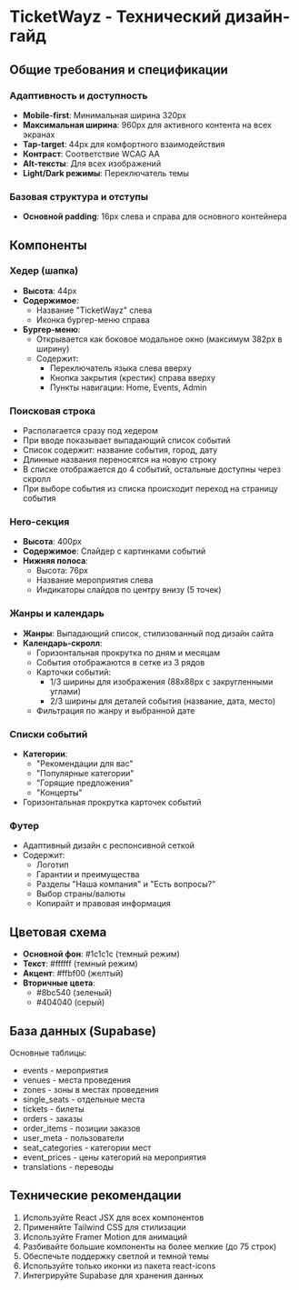 # TicketWayz - Технический дизайн-гайд

## Общие требования и спецификации

### Адаптивность и доступность
- **Mobile-first**: Минимальная ширина 320px
- **Максимальная ширина**: 960px для активного контента на всех экранах
- **Tap-target**: 44px для комфортного взаимодействия
- **Контраст**: Соответствие WCAG AA
- **Alt-тексты**: Для всех изображений
- **Light/Dark режимы**: Переключатель темы

### Базовая структура и отступы
- **Основной padding**: 16px слева и справа для основного контейнера

## Компоненты

### Хедер (шапка)
- **Высота**: 44px
- **Содержимое**:
  - Название "TicketWayz" слева
  - Иконка бургер-меню справа
- **Бургер-меню**:
  - Открывается как боковое модальное окно (максимум 382px в ширину)
  - Содержит:
    - Переключатель языка слева вверху
    - Кнопка закрытия (крестик) справа вверху
    - Пункты навигации: Home, Events, Admin

### Поисковая строка
- Располагается сразу под хедером
- При вводе показывает выпадающий список событий
- Список содержит: название события, город, дату
- Длинные названия переносятся на новую строку
- В списке отображается до 4 событий, остальные доступны через скролл
- При выборе события из списка происходит переход на страницу события

### Hero-секция
- **Высота**: 400px
- **Содержимое**: Слайдер с картинками событий
- **Нижняя полоса**: 
  - Высота: 76px
  - Название мероприятия слева
  - Индикаторы слайдов по центру внизу (5 точек)

### Жанры и календарь
- **Жанры**: Выпадающий список, стилизованный под дизайн сайта
- **Календарь-скролл**:
  - Горизонтальная прокрутка по дням и месяцам
  - События отображаются в сетке из 3 рядов
  - Карточки событий:
    - 1/3 ширины для изображения (88x88px с закругленными углами)
    - 2/3 ширины для деталей события (название, дата, место)
  - Фильтрация по жанру и выбранной дате

### Списки событий
- **Категории**:
  - "Рекомендации для вас"
  - "Популярные категории"
  - "Горящие предложения"
  - "Концерты"
- Горизонтальная прокрутка карточек событий

### Футер
- Адаптивный дизайн с респонсивной сеткой
- Содержит:
  - Логотип
  - Гарантии и преимущества
  - Разделы "Наша компания" и "Есть вопросы?"
  - Выбор страны/валюты
  - Копирайт и правовая информация

## Цветовая схема

- **Основной фон**: #1c1c1c (темный режим)
- **Текст**: #ffffff (темный режим)
- **Акцент**: #ffbf00 (желтый)
- **Вторичные цвета**: 
  - #8bc540 (зеленый)
  - #404040 (серый)

## База данных (Supabase)

Основные таблицы:
- events - мероприятия
- venues - места проведения
- zones - зоны в местах проведения
- single_seats - отдельные места
- tickets - билеты
- orders - заказы
- order_items - позиции заказов
- user_meta - пользователи
- seat_categories - категории мест
- event_prices - цены категорий на мероприятия
- translations - переводы

## Технические рекомендации

1. Используйте React JSX для всех компонентов
2. Применяйте Tailwind CSS для стилизации
3. Используйте Framer Motion для анимаций
4. Разбивайте большие компоненты на более мелкие (до 75 строк)
5. Обеспечьте поддержку светлой и темной темы
6. Используйте только иконки из пакета react-icons
7. Интегрируйте Supabase для хранения данных